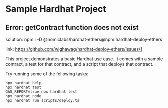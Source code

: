 # Sample Hardhat Project

## Error: getContract function does not exist

solution: npm i -D @nomiclabs/hardhat-ethers@npm:hardhat-deploy-ethers

link: https://github.com/wighawag/hardhat-deploy-ethers/issues/1



This project demonstrates a basic Hardhat use case. It comes with a sample contract, a test for that contract, and a script that deploys that contract.

Try running some of the following tasks:

```shell
npx hardhat help
npx hardhat test
GAS_REPORT=true npx hardhat test
npx hardhat node
npx hardhat run scripts/deploy.ts
```
